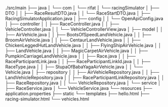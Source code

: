 ./src/main
├── java
│   └── com
│       └── rifat
│           └── racingSimulator
│               ├── DTO
│               │   ├── RaceResultDTO.java
│               │   └── RaceStartDTO.java
│               ├── RacingSimulatorApplication.java
│               ├── config
│               │   └── OpenApiConfig.java
│               ├── controller
│               │   ├── RaceController.java
│               │   ├── VehicleController.java
│               │   └── VehicleControllerView.java
│               ├── model
│               │   ├── AirVehicle.java
│               │   ├── BootsOfSpeedLandVehicle.java
│               │   ├── BroomAirVehicle.java
│               │   ├── CentaurLandVehicle.java
│               │   ├── ChickenLeggedHutLandVehicle.java
│               │   ├── FlyingShipAirVehicle.java
│               │   ├── LandVehicle.java
│               │   ├── MagicCarpetAirVehicle.java
│               │   ├── PumpkinCarriageLandVehicle.java
│               │   ├── Race.java
│               │   ├── RaceParticipantLink.java
│               │   ├── RaceParticipantLinkId.java
│               │   ├── RaceType.java
│               │   ├── StupaOfBabaYagaAirVehicle.java
│               │   └── Vehicle.java
│               ├── repository
│               │   ├── AirVehicleRepository.java
│               │   ├── LandVehicleRepository.java
│               │   ├── RaceParticipantLinkRepository.java
│               │   ├── RaceRepository.java
│               │   └── VehicleRepository.java
│               └── service
│                   ├── RaceService.java
│                   └── VehicleService.java
└── resources
    ├── application.properties
    ├── static
    └── templates
        ├── hello.html
        ├── racing-simulator.html
        └── vehicles.html
